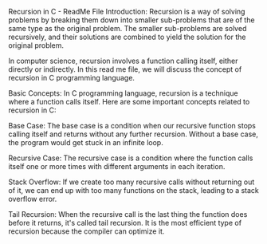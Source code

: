 Recursion in C - ReadMe File
Introduction:
Recursion is a way of solving problems by breaking them down into smaller sub-problems that are of the same type as the original problem. The smaller sub-problems are solved recursively, and their solutions are combined to yield the solution for the original problem.

In computer science, recursion involves a function calling itself, either directly or indirectly. In this read me file, we will discuss the concept of recursion in C programming language.

Basic Concepts:
In C programming language, recursion is a technique where a function calls itself. Here are some important concepts related to recursion in C:

Base Case:
The base case is a condition when our recursive function stops calling itself and returns without any further recursion. Without a base case, the program would get stuck in an infinite loop.

Recursive Case:
The recursive case is a condition where the function calls itself one or more times with different arguments in each iteration.

Stack Overflow:
If we create too many recursive calls without returning out of it, we can end up with too many functions on the stack, leading to a stack overflow error.

Tail Recursion:
When the recursive call is the last thing the function does before it returns, it's called tail recursion. It is the most efficient type of recursion because the compiler can optimize it.